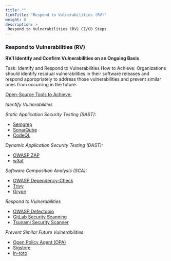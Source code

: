 ```yaml
---
title: ""
linkTitle: "Respond to Vulnerabilities (RV)"
weight: 8
description: >
 Respond to Vulnerabilities (RV) CI/CD Steps
---
```



### Respond to Vulnerabilities (RV)

**RV.1 Identify and Confirm Vulnerabilities on an Ongoing Basis**

Task: Identify and Respond to Vulnerabilities
How to Achieve: Organizations should identify residual vulnerabilities in their software releases and respond appropriately to address those vulnerabilities and prevent similar ones from occurring in the future.

<u>Open-Source Tools to Achieve:</u>


_Identify Vulnerabilities_

_Static Application Security Testing (SAST):_

- [Semgrep](https://semgrep.dev/)
- [SonarQube](https://www.sonarqube.org/)
- [CodeQL](https://codeql.github.com/)

_Dynamic Application Security Testing (DAST):_

- [OWASP ZAP](https://www.zaproxy.org/)
- [w3af](https://github.com/andresriancho/w3af)

_Software Composition Analysis (SCA):_

- [OWASP Dependency-Check](https://owasp.org/www-project-dependency-check/)
- [Trivy]( https://github.com/aquasecurity/trivy)
- [Grype](https://github.com/anchore/grype)

_Respond to Vulnerabilities_

- [OWASP Defectdojo](https://www.defectdojo.org/)
- [GitLab Security Scanning](https://docs.gitlab.com/ee/user/application_security/)
- [Tsunami Security Scanner](https://github.com/google/tsunami-security-scanner)


_Prevent Similar Future Vulnerabilities_
- [Open Policy Agent (OPA)]( https://www.openpolicyagent.org/)
- [Sigstore](https://www.sigstore.dev/)
- [in-toto](https://in-toto.io/)
